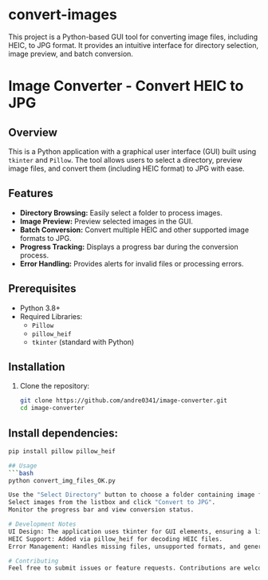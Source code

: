 # convert-images
This project is a Python-based GUI tool for converting image files, including HEIC, to JPG format. It provides an intuitive interface for directory selection, image preview, and batch conversion.

# Image Converter - Convert HEIC to JPG
## Overview
This is a Python application with a graphical user interface (GUI) built using `tkinter` and `Pillow`. The tool allows users to select a directory, preview image files, and convert them (including HEIC format) to JPG with ease. 

## Features
- **Directory Browsing:** Easily select a folder to process images.
- **Image Preview:** Preview selected images in the GUI.
- **Batch Conversion:** Convert multiple HEIC and other supported image formats to JPG.
- **Progress Tracking:** Displays a progress bar during the conversion process.
- **Error Handling:** Provides alerts for invalid files or processing errors.

## Prerequisites
- Python 3.8+
- Required Libraries:
  - `Pillow`
  - `pillow_heif`
  - `tkinter` (standard with Python)

## Installation
1. Clone the repository:
   ```bash
   git clone https://github.com/andre0341/image-converter.git
   cd image-converter

## Install dependencies:
  ```bash
  pip install pillow pillow_heif

## Usage
  ```bash
  python convert_img_files_OK.py

Use the "Select Directory" button to choose a folder containing image files.
Select images from the listbox and click "Convert to JPG".
Monitor the progress bar and view conversion status.

# Development Notes
UI Design: The application uses tkinter for GUI elements, ensuring a lightweight and responsive interface.
HEIC Support: Added via pillow_heif for decoding HEIC files.
Error Management: Handles missing files, unsupported formats, and general conversion errors gracefully.

# Contributing
Feel free to submit issues or feature requests. Contributions are welcome!


